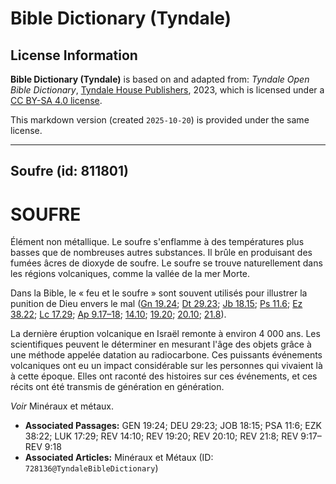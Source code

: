 # Bible Dictionary (Tyndale)

## License Information

**Bible Dictionary (Tyndale)** is based on and adapted from: _Tyndale Open Bible Dictionary_, [Tyndale House Publishers](https://tyndaleopenresources.com/), 2023, which is licensed under a [CC BY-SA 4.0 license](https://creativecommons.org/licenses/by-sa/4.0/legalcode.en).

This markdown version (created `2025-10-20`) is provided under the same license.



--------------------------------

## Soufre (id: 811801)

SOUFRE
======

Élément non métallique. Le soufre s'enflamme à des températures plus basses que de nombreuses autres substances. Il brûle en produisant des fumées âcres de dioxyde de soufre. Le soufre se trouve naturellement dans les régions volcaniques, comme la vallée de la mer Morte.

Dans la Bible, le « feu et le soufre » sont souvent utilisés pour illustrer la punition de Dieu envers le mal ([Gn 19\.24](https://ref.ly/Gen19:24); [Dt 29\.23](https://ref.ly/Deut29:23); [Jb 18\.15](https://ref.ly/Job18:15); [Ps 11\.6](https://ref.ly/Ps11:6); [Ez 38\.22](https://ref.ly/Ezek38:22); [Lc 17\.29](https://ref.ly/Luke17:29); [Ap 9\.17–18](https://ref.ly/Rev9:17-Rev9:18); [14\.10](https://ref.ly/Rev14:10); [19\.20](https://ref.ly/Rev19:20); [20\.10](https://ref.ly/Rev20:10); [21\.8](https://ref.ly/Rev21:8)).

La dernière éruption volcanique en Israël remonte à environ 4 000 ans. Les scientifiques peuvent le déterminer en mesurant l'âge des objets grâce à une méthode appelée datation au radiocarbone. Ces puissants événements volcaniques ont eu un impact considérable sur les personnes qui vivaient là à cette époque. Elles ont raconté des histoires sur ces événements, et ces récits ont été transmis de génération en génération.

*Voir* Minéraux et métaux.

* **Associated Passages:** GEN 19:24; DEU 29:23; JOB 18:15; PSA 11:6; EZK 38:22; LUK 17:29; REV 14:10; REV 19:20; REV 20:10; REV 21:8; REV 9:17–REV 9:18
* **Associated Articles:** Minéraux et Métaux (ID: `728136@TyndaleBibleDictionary`)

